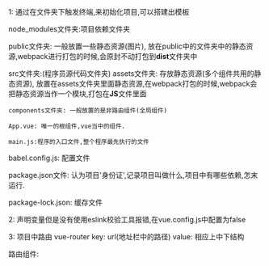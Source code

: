 1: 通过在文件夹下触发终端,来初始化项目,可以搭建出模板

node_modules文件夹:项目依赖文件夹

public文件夹: 一般放置一些静态资源(图片), 放在public中的文件夹中的静态资源,webpack进行打包的时候,会原封不动打包到**dist**文件夹中

src文件夹:(程序员源代码文件夹)
    assets文件夹: 存放静态资源(多个组件共用的静态资源), 
    放置在assets文件夹里面静态资源,在webpack打包的时候,webpack会把静态资源当作一个模块,打包在**JS**文件里面

    components文件夹: 一般放置的是非路由组件(全局组件)

    App.vue: 唯一的根组件,vue当中的组件. 

    main.js:程序的入口文件,整个程序最先执行的文件

babel.config.js: 配置文件

package.json文件: 认为项目'身份证',记录项目叫做什么,项目中有哪些依赖,怎末运行.

package-lock.json: 缓存文件

2: 声明变量但是没有使用eslink校验工具报错,在vue.config.js中配置为false

3: 项目中路由 vue-router
key: url(地址栏中的路径)
value: 相应上中下结构

路由组件:
 
 